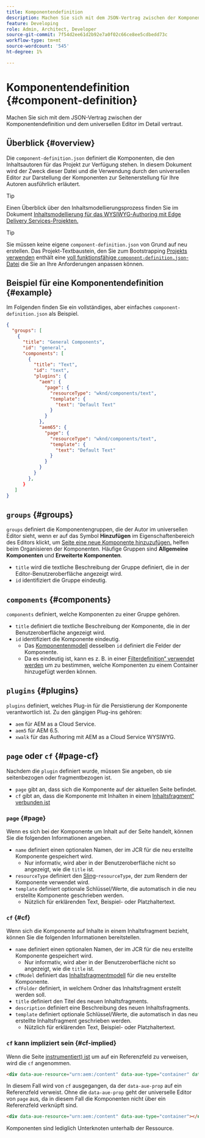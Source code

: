 ```yaml
---
title: Komponentendefinition
description: Machen Sie sich mit dem JSON-Vertrag zwischen der Komponentendefinition und dem universellen Editor im Detail vertraut.
feature: Developing
role: Admin, Architect, Developer
source-git-commit: 7f54d2ee61d2b92e7a0f02c66ce8ee5cdbedd73c
workflow-type: tm+mt
source-wordcount: '545'
ht-degree: 1%

---
```



# Komponentendefinition {#component-definition}

Machen Sie sich mit dem JSON-Vertrag zwischen der Komponentendefinition und dem universellen Editor im Detail vertraut.

## Überblick {#overview}

Die `component-definition.json` definiert die Komponenten, die den Inhaltsautoren für das Projekt zur Verfügung stehen. In diesem Dokument wird der Zweck dieser Datei und die Verwendung durch den universellen Editor zur Darstellung der Komponenten zur Seitenerstellung für Ihre Autoren ausführlich erläutert.

>[!TIP]
>
>Einen Überblick über den Inhaltsmodellierungsprozess finden Sie im Dokument [Inhaltsmodellierung für das WYSIWYG-Authoring mit Edge Delivery Services-Projekten.](/help/edge/wysiwyg-authoring/content-modeling.md)

>[!TIP]
>
>Sie müssen keine eigene `component-definition.json` von Grund auf neu erstellen. Das Projekt-Textbaustein, den Sie zum Bootstrapping [ Projekts verwenden](/help/edge/wysiwyg-authoring/edge-dev-getting-started.md) enthält eine [voll funktionsfähige `component-definition.json`-Datei](https://github.com/adobe-rnd/aem-boilerplate-xwalk/blob/main/component-definition.json) die Sie an Ihre Anforderungen anpassen können.

## Beispiel für eine Komponentendefinition {#example}

Im Folgenden finden Sie ein vollständiges, aber einfaches `component-definition.json` als Beispiel.

```json
{
  "groups": [
    {
      "title": "General Components",
      "id": "general",
      "components": [
        {
          "title": "Text",
          "id": "text",
          "plugins": {
            "aem": {
              "page": {
                "resourceType": "wknd/components/text",
                "template": {
                  "text": "Default Text"
                }
              }
            },
            "aem65": {
              "page": {
                "resourceType": "wknd/components/text",
                "template": {
                  "text": "Default Text"
                }
              }
            }
          }
        },
      }
   ]
}
```

## `groups` {#groups}

`groups` definiert die Komponentengruppen, die der Autor im universellen Editor sieht, wenn er auf das Symbol **Hinzufügen** im Eigenschaftenbereich des Editors klickt, um [ Seite eine neue Komponente hinzuzufügen.](/help/sites-cloud/authoring/universal-editor/authoring.md#adding-components) helfen beim Organisieren der Komponenten. Häufige Gruppen sind **Allgemeine Komponenten** und **Erweiterte Komponenten**.

* `title` wird die textliche Beschreibung der Gruppe definiert, die in der Editor-Benutzeroberfläche angezeigt wird.
* `id` identifiziert die Gruppe eindeutig.

## `components` {#components}

`components` definiert, welche Komponenten zu einer Gruppe gehören.

* `title` definiert die textliche Beschreibung der Komponente, die in der Benutzeroberfläche angezeigt wird.
* `id` identifiziert die Komponente eindeutig.
   * Das [Komponentenmodell](/help/implementing/universal-editor/field-types.md#model-structure) desselben `id` definiert die Felder der Komponente.
   * Da es eindeutig ist, kann es z. B. in einer [Filterdefinition“ verwendet werden](/help/implementing/universal-editor/customizing.md#filtering-components) um zu bestimmen, welche Komponenten zu einem Container hinzugefügt werden können.

## `plugins` {#plugins}

`plugins` definiert, welches Plug-in für die Persistierung der Komponente verantwortlich ist. Zu den gängigen Plug-ins gehören:

* `aem` für AEM as a Cloud Service.
* `aem5` für AEM 6.5.
* `xwalk` für das Authoring mit AEM as a Cloud Service WYSIWYG.

## `page` oder `cf` {#page-cf}

Nachdem die `plugin` definiert wurde, müssen Sie angeben, ob sie seitenbezogen oder fragmentbezogen ist.

* `page` gibt an, dass sich die Komponente auf der aktuellen Seite befindet.
* `cf` gibt an, dass die Komponente mit Inhalten in einem [Inhaltsfragment“ verbunden ist](/help/assets/content-fragments/content-fragments.md)

### `page` {#page}

Wenn es sich bei der Komponente um Inhalt auf der Seite handelt, können Sie die folgenden Informationen angeben.

* `name` definiert einen optionalen Namen, der im JCR für die neu erstellte Komponente gespeichert wird.
   * Nur informativ, wird aber in der Benutzeroberfläche nicht so angezeigt, wie die `title` ist.
* `resourceType` definiert den [Sling](/help/implementing/developing/introduction/sling-cheatsheet.md)-`resourceType`, der zum Rendern der Komponente verwendet wird.
* `template` definiert optionale Schlüssel/Werte, die automatisch in die neu erstellte Komponente geschrieben werden.
   * Nützlich für erklärenden Text, Beispiel- oder Platzhaltertext.

### `cf` {#cf}

Wenn sich die Komponente auf Inhalte in einem Inhaltsfragment bezieht, können Sie die folgenden Informationen bereitstellen.

* `name` definiert einen optionalen Namen, der im JCR für die neu erstellte Komponente gespeichert wird.
   * Nur informativ, wird aber in der Benutzeroberfläche nicht so angezeigt, wie die `title` ist.
* `cfModel` definiert das [Inhaltsfragmentmodell](/help/assets/content-fragments/content-fragments-models.md) für die neu erstellte Komponente.
* `cfFolder` definiert, in welchem Ordner das Inhaltsfragment erstellt werden soll.
* `title` definiert den Titel des neuen Inhaltsfragments.
* `description` definiert eine Beschreibung des neuen Inhaltsfragments.
* `template` definiert optionale Schlüssel/Werte, die automatisch in das neu erstellte Inhaltsfragment geschrieben werden.
   * Nützlich für erklärenden Text, Beispiel- oder Platzhaltertext.

### `cf` kann impliziert sein {#cf-implied}

Wenn die Seite [instrumentiert) ist](/help/implementing/universal-editor/getting-started.md#instrument-page) um auf ein Referenzfeld zu verweisen, wird die `cf` angenommen.

```html
<div data-aue-resource="urn:aem:/content" data-aue-type="container" data-aue-prop="field"></div>
```

In diesem Fall wird von `cf` ausgegangen, da der `data-aue-prop` auf ein Referenzfeld verweist. Ohne die `data-aue-prop` geht der universelle Editor von `page` aus, da in diesem Fall die Komponenten nicht über ein Referenzfeld verknüpft sind.

```html
<div data-aue-resource="urn:aem:/content" data-aue-type="container"></div>
```

Komponenten sind lediglich Unterknoten unterhalb der Ressource.
